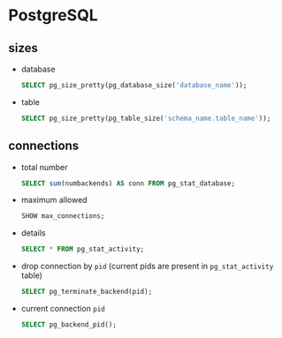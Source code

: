 # PostgreSQL

## sizes

* database
    ```sql
    SELECT pg_size_pretty(pg_database_size('database_name'));
    ```
* table
    ```sql
    SELECT pg_size_pretty(pg_table_size('schema_name.table_name'));
    ```


## connections

* total number
    ```sql
    SELECT sum(numbackends) AS conn FROM pg_stat_database;
    ```

* maximum allowed
    ```sql
    SHOW max_connections;
    ```

* details
    ```sql
    SELECT * FROM pg_stat_activity;
    ```

* drop connection by `pid` (current pids are present
    in `pg_stat_activity` table)
    ```sql
    SELECT pg_terminate_backend(pid);
    ```

* current connection `pid`
    ```sql
    SELECT pg_backend_pid();
    ```
